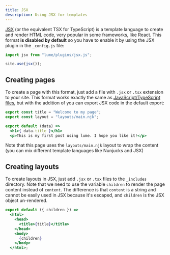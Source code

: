 ```yaml
---
title: JSX
description: Using JSX for templates
---
```


[JSX](https://facebook.github.io/jsx/) (or the equivalent TSX for TypeScript) is
a template language to create and render HTML code, very popular in some
frameworks, like React. This format **is disabled by default** so you have to
enable it by using the JSX plugin in the `_config.js` file:

```js
import jsx from "lume/plugins/jsx.js";

site.use(jsx());
```

## Creating pages

To create a page with this format, just add a file with `.jsx` or `.tsx`
extension to your site. This format works exactly the same as
[JavaScript/TypeScript files](/plugins/modules), but with the addition of you
can export JSX code in the default export:

```jsx
export const title = "Welcome to my page";
export const layout = "layouts/main.njk";

export default (data) =>
  <h1>{ data.title }</h1>
  <p>This is my first post using lume. I hope you like it!</p>
```

Note that this page uses the `layouts/main.njk` layout to wrap the content (you
can mix different template languages like Nunjucks and JSX)

## Creating layouts

To create layouts in JSX, just add `.jsx` or `.tsx` files to the `_includes`
directory. Note that we need to use the variable `children` to render the page
content instead of `content`. The difference is that `content` is a string and
cannot be easily used in JSX because it's escaped, and `children` is the JSX
object un-rendered.

```jsx
export default ({ children }) =>
  <html>
    <head>
      <title>{title}</title>
    </head>
    <body>
      {children}
    </body>
  </html>;
```
